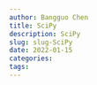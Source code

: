 ```yaml
---
author: Bangguo Chen
title: SciPy
description: SciPy
slug: slug-SciPy
date: 2022-01-15
categories:
tags: 
---
```


